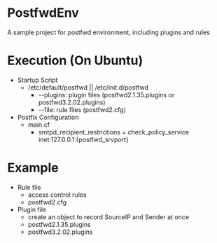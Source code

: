 # PostfwdEnv

A sample project for postfwd environment, including plugins and rules

# Execution (On Ubuntu)
- Startup Script
	- /etc/default/postfwd || /etc/init.d/postfwd
		- --plugins: plugin files (postfwd2.1.35.plugins or postfwd3.2.02.plugins)
		- --file: rule files (postfwd2.cfg)
- Postfix Configuration
	- main.cf
		- smtpd_recipient_restrictions = check_policy_service inet:127.0.0.1:{postfwd_srvport}

# Example
- Rule file
	- access control rules
	- postfwd2.cfg
- Plugin file
	- create an object to record SourceIP and Sender at once
	- postfwd2.1.35.plugins
	- postfwd3.2.02.plugins
